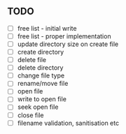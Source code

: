 ## TODO

  - [ ] free list - initial write
  - [ ] free list - proper implementation
  - [ ] update directory size on create file
  - [ ] create directory
  - [ ] delete file
  - [ ] delete directory
  - [ ] change file type
  - [ ] rename/move file
  - [ ] open file
  - [ ] write to open file
  - [ ] seek open file
  - [ ] close file
  - [ ] filename validation, sanitisation etc